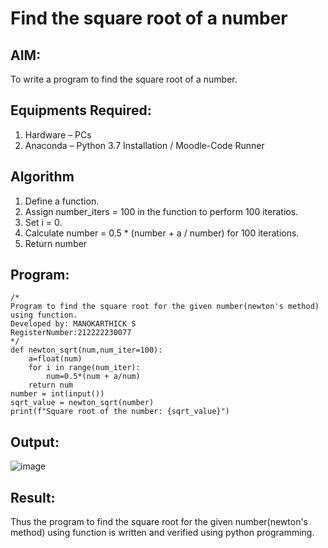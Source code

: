 # Find the square root of a number

## AIM:
To write a program to find the square root of a number.

## Equipments Required:
1. Hardware – PCs
2. Anaconda – Python 3.7 Installation / Moodle-Code Runner

## Algorithm
1. Define a function.
2. Assign number_iters = 100 in the function to perform 100 iteratios.
3. Set i = 0.
4. Calculate  number = 0.5 * (number + a / number) for 100 iterations.
5. Return number

## Program:
```
/*
Program to find the square root for the given number(newton's method) using function.
Developed by: MANOKARTHICK S
RegisterNumber:212222230077
*/
def newton_sqrt(num,num_iter=100):
    a=float(num)
    for i in range(num_iter):
        num=0.5*(num + a/num)
    return num
number = int(input())
sqrt_value = newton_sqrt(number)
print(f"Square root of the number: {sqrt_value}")
```

## Output:
![image](https://github.com/MANOKARTHICK09/Square-root-of-a-number/assets/121785458/3f5a5c26-14e2-4c4f-8dd9-6ce60677e29c)




## Result:
Thus the program to find the square root for the given number(newton's method) using function is written and verified using python programming.
